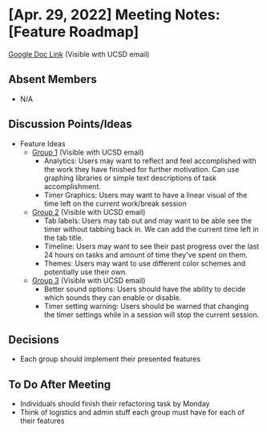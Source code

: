 # [Apr. 29, 2022] Meeting Notes: [Feature Roadmap]

[Google Doc Link](https://docs.google.com/document/d/1wbcI05WNIFuzsbjan6X6Bs2U_3lXFrFlGoE3_eNobx8/edit) (Visible with UCSD email)

## Absent Members
- N/A

## Discussion Points/Ideas
- Feature Ideas
  - [Group 1](https://docs.google.com/document/d/1Z24jYG-REzAvQJqBRxP5Zf4IfmpkYUBxENoGgOaA3MY/edit?usp=sharing) (Visible with UCSD email)
    - Analytics: Users may want to reflect and feel accomplished with the work they have finished for further motivation. Can use graphing libraries or simple text descriptions of task accomplishment.
    - Timer Graphics: Users may want to have a linear visual of the time left on the current work/break session
  - [Group 2](https://drive.google.com/drive/u/1/folders/14aoNgoqoRn5d2BUpcGChRDytLAa8hdWR) (Visible with UCSD email)
    - Tab labels: Users may tab out and may want to be able see the timer without tabbing back in. We can add the current time left in the tab title.
    - Timeline: Users may want to see their past progress over the last 24 hours on tasks and amount of time they've spent on them.
    - Themes: Users may want to use different color schemes and potentially use their own.
  - [Group 3](https://docs.google.com/document/d/1ResjUB_4UKHKz72RAul1w6WIwdn36sf3vyW_y3bSgH4/edit?usp=sharing) (Visible with UCSD email)
    - Better sound options: Users should have the ability to decide which sounds they can enable or disable.
    - Timer setting warning: Users should be warned that changing the timer settings while in a session will stop the current session.

## Decisions
- Each group should implement their presented features

## To Do After Meeting
- Individuals should finish their refactoring task by Monday
- Think of logistics and admin stuff each group must have for each of their features